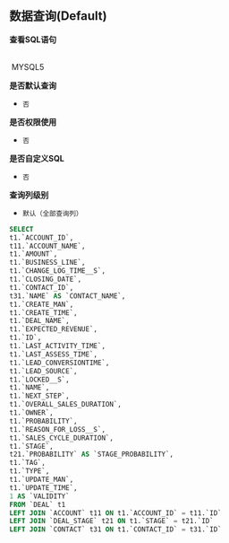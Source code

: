 ## 数据查询(Default) <!-- {docsify-ignore-all} -->



<p class="panel-title"><b>查看SQL语句</b></p>
<br>

<el-row>
&nbsp;<el-tag @click="MYSQL5 = true">MYSQL5</el-tag>
</el-row>

<br>
<p class="panel-title"><b>是否默认查询</b></p>

* `否`

<p class="panel-title"><b>是否权限使用</b></p>

* `否`

<p class="panel-title"><b>是否自定义SQL</b></p>

* `否`

<p class="panel-title"><b>查询列级别</b></p>

* `默认（全部查询列）`






<el-dialog v-model="MYSQL5" title="MYSQL5">

```sql
SELECT
t1.`ACCOUNT_ID`,
t11.`ACCOUNT_NAME`,
t1.`AMOUNT`,
t1.`BUSINESS_LINE`,
t1.`CHANGE_LOG_TIME__S`,
t1.`CLOSING_DATE`,
t1.`CONTACT_ID`,
t31.`NAME` AS `CONTACT_NAME`,
t1.`CREATE_MAN`,
t1.`CREATE_TIME`,
t1.`DEAL_NAME`,
t1.`EXPECTED_REVENUE`,
t1.`ID`,
t1.`LAST_ACTIVITY_TIME`,
t1.`LAST_ASSESS_TIME`,
t1.`LEAD_CONVERSIONTIME`,
t1.`LEAD_SOURCE`,
t1.`LOCKED__S`,
t1.`NAME`,
t1.`NEXT_STEP`,
t1.`OVERALL_SALES_DURATION`,
t1.`OWNER`,
t1.`PROBABILITY`,
t1.`REASON_FOR_LOSS__S`,
t1.`SALES_CYCLE_DURATION`,
t1.`STAGE`,
t21.`PROBABILITY` AS `STAGE_PROBABILITY`,
t1.`TAG`,
t1.`TYPE`,
t1.`UPDATE_MAN`,
t1.`UPDATE_TIME`,
1 AS `VALIDITY`
FROM `DEAL` t1 
LEFT JOIN `ACCOUNT` t11 ON t1.`ACCOUNT_ID` = t11.`ID` 
LEFT JOIN `DEAL_STAGE` t21 ON t1.`STAGE` = t21.`ID` 
LEFT JOIN `CONTACT` t31 ON t1.`CONTACT_ID` = t31.`ID` 


```

</el-dialog>

<script>
 const { createApp } = Vue
  createApp({
    data() {
      return {
                MYSQL5 : false
        
      }
    },
    methods: {
    }
  }).use(ElementPlus).mount('#app')
</script>
